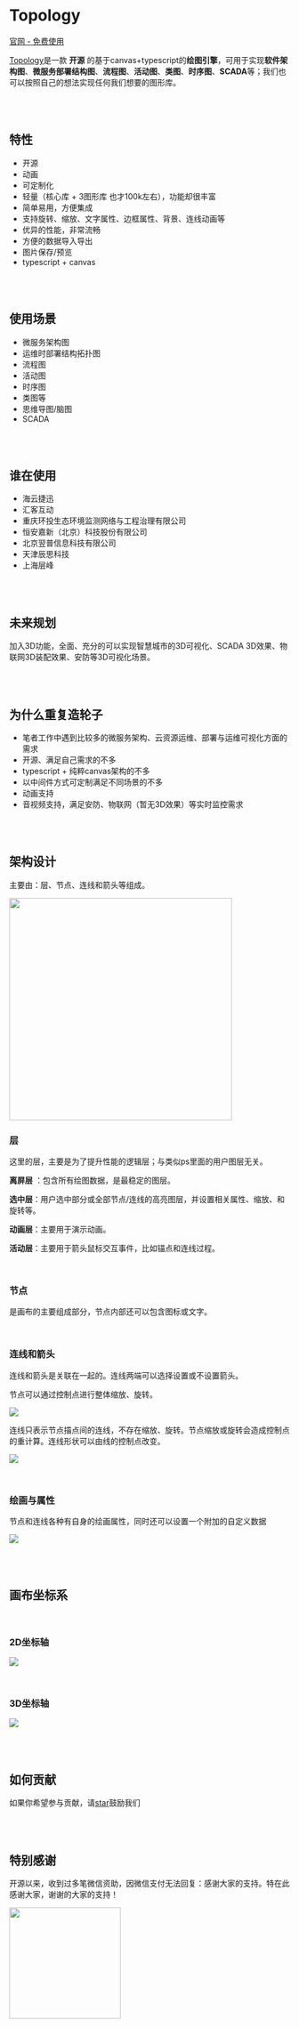 # Topology

<a href="http://topology.le5le.com/" target="_blank">官网 - 免费使用</a>

<a href="https://github.com/le5le-com/topology" target="_blank">Topology</a>是一款 **开源** 的基于canvas+typescript的**绘图引擎**，可用于实现**软件架构图**、**微服务部署结构图**、**流程图**、**活动图**、**类图**、**时序图**、**SCADA**等；我们也可以按照自己的想法实现任何我们想要的图形库。

<br>
<br>

## 特性

* 开源
* 动画
* 可定制化
* 轻量（核心库 + 3图形库 也才100k左右），功能却很丰富
* 简单易用，方便集成
* 支持旋转、缩放、文字属性、边框属性、背景、连线动画等
* 优异的性能，非常流畅
* 方便的数据导入导出
* 图片保存/预览
* typescript + canvas

<br>
<br>

## 使用场景

* 微服务架构图
* 运维时部署结构拓扑图
* 流程图
* 活动图
* 时序图
* 类图等
* 思维导图/脑图
* SCADA

<br>
<br>

## 谁在使用

* 海云捷迅
* 汇客互动
* 重庆环投生态环境监测网络与工程治理有限公司
* 恒安嘉新（北京）科技股份有限公司
* 北京翌普信息科技有限公司
* 天津辰思科技
* 上海层峰

<br>
<br>

## 未来规划

加入3D功能，全面、充分的可以实现智慧城市的3D可视化、SCADA 3D效果、物联网3D装配效果、安防等3D可视化场景。

<br>
<br>

## 为什么重复造轮子

* 笔者工作中遇到比较多的微服务架构、云资源运维、部署与运维可视化方面的需求
* 开源、满足自己需求的不多
* typescript + 纯粹canvas架构的不多
* 以中间件方式可定制满足不同场景的不多
* 动画支持
* 音视频支持，满足安防、物联网（暂无3D效果）等实时监控需求
  
<br>
<br>

## 架构设计

主要由：层、节点、连线和箭头等组成。

<img src="https://static.oschina.net/uploads/img/201909/05153614_aduk.png" width="400px" >
<br> 

### 层
这里的层，主要是为了提升性能的逻辑层；与类似ps里面的用户图层无关。

**离屏层** ：包含所有绘图数据，是最稳定的图层。

**选中层**：用户选中部分或全部节点/连线的高亮图层，并设置相关属性、缩放、和旋转等。

**动画层**：主要用于演示动画。

**活动层**：主要用于箭头鼠标交互事件，比如锚点和连线过程。

<br> 


### 节点

是画布的主要组成部分，节点内部还可以包含图标或文字。

<br> 

### 连线和箭头

连线和箭头是关联在一起的。连线两端可以选择设置或不设置箭头。

节点可以通过控制点进行整体缩放、旋转。

![](https://static.oschina.net/uploads/img/201909/05153614_10bJ.png)

连线只表示节点描点间的连线，不存在缩放、旋转。节点缩放或旋转会造成控制点的重计算。连线形状可以由线的控制点改变。

![](https://static.oschina.net/uploads/img/201909/05153614_G6x1.png)

<br> 

### 绘画与属性

节点和连线各种有自身的绘画属性，同时还可以设置一个附加的自定义数据

![](https://static.oschina.net/uploads/img/201909/05153615_2Kl8.png)

<br> 
<br> 

## 画布坐标系

<br> 

### 2D坐标轴
![](https://cdn.nlark.com/yuque/0/2019/png/179380/1567389834752-00cada28-4bf8-408f-a2a1-d28bdecfad9a.png)

<br> 

### 3D坐标轴

![](https://cdn.nlark.com/yuque/0/2019/png/179380/1567389803997-857e50d0-c7ca-40af-a2cb-35eae34a0ee0.png)

<br> 
<br> 


## 如何贡献

如果你希望参与贡献，请[star](https://github.com/le5le-com/topology)鼓励我们

<br> 
<br> 


## 特别感谢

开源以来，收到过多笔微信资助，因微信支付无法回复：感谢大家的支持。特在此感谢大家，谢谢的大家的支持！

<img src="https://cdn.nlark.com/yuque/0/2020/png/179380/1584515404421-31fb07ab-7c14-4aa4-a942-834447cb89f8.png" width="200px" height="200px">